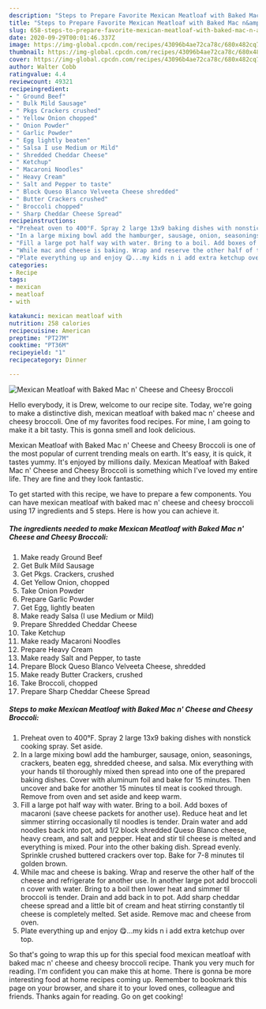 ```yaml
---
description: "Steps to Prepare Favorite Mexican Meatloaf with Baked Mac n&amp;#39; Cheese and Cheesy Broccoli"
title: "Steps to Prepare Favorite Mexican Meatloaf with Baked Mac n&amp;#39; Cheese and Cheesy Broccoli"
slug: 658-steps-to-prepare-favorite-mexican-meatloaf-with-baked-mac-n-and-39-cheese-and-cheesy-broccoli
date: 2020-09-29T00:01:46.337Z
image: https://img-global.cpcdn.com/recipes/43096b4ae72ca78c/680x482cq70/mexican-meatloaf-with-baked-mac-n-cheese-and-cheesy-broccoli-recipe-main-photo.jpg
thumbnail: https://img-global.cpcdn.com/recipes/43096b4ae72ca78c/680x482cq70/mexican-meatloaf-with-baked-mac-n-cheese-and-cheesy-broccoli-recipe-main-photo.jpg
cover: https://img-global.cpcdn.com/recipes/43096b4ae72ca78c/680x482cq70/mexican-meatloaf-with-baked-mac-n-cheese-and-cheesy-broccoli-recipe-main-photo.jpg
author: Walter Cobb
ratingvalue: 4.4
reviewcount: 49321
recipeingredient:
- " Ground Beef"
- " Bulk Mild Sausage"
- " Pkgs Crackers crushed"
- " Yellow Onion chopped"
- " Onion Powder"
- " Garlic Powder"
- " Egg lightly beaten"
- " Salsa I use Medium or Mild"
- " Shredded Cheddar Cheese"
- " Ketchup"
- " Macaroni Noodles"
- " Heavy Cream"
- " Salt and Pepper to taste"
- " Block Queso Blanco Velveeta Cheese shredded"
- " Butter Crackers crushed"
- " Broccoli chopped"
- " Sharp Cheddar Cheese Spread"
recipeinstructions:
- "Preheat oven to 400°F. Spray 2 large 13x9 baking dishes with nonstick cooking spray. Set aside."
- "In a large mixing bowl add the hamburger, sausage, onion, seasonings, crackers, beaten egg, shredded cheese, and salsa. Mix everything with your hands til thoroughly mixed then spread into one of the prepared baking dishes. Cover with aluminum foil and bake for 15 minutes. Then uncover and bake for another 15 minutes til meat is cooked through. Remove from oven and set aside and keep warm."
- "Fill a large pot half way with water. Bring to a boil. Add boxes of macaroni (save cheese packets for another use). Reduce heat and let simmer stirring occasionally til noodles is tender. Drain water and add noodles back into pot, add 1/2 block shredded Queso Blanco cheese, heavy cream, and salt and pepper. Heat and stir til cheese is melted and everything is mixed. Pour into the other baking dish. Spread evenly. Sprinkle crushed buttered crackers over top. Bake for 7-8 minutes til golden brown."
- "While mac and cheese is baking. Wrap and reserve the other half of the cheese and refrigerate for another use. In another large pot add broccoli n cover with water. Bring to a boil then lower heat and simmer til broccoli is tender. Drain and add back in to pot. Add sharp cheddar cheese spread and a little bit of cream and heat stirring constantly til cheese is completely melted. Set aside. Remove mac and cheese from oven."
- "Plate everything up and enjoy 😋...my kids n i add extra ketchup over top."
categories:
- Recipe
tags:
- mexican
- meatloaf
- with

katakunci: mexican meatloaf with 
nutrition: 258 calories
recipecuisine: American
preptime: "PT27M"
cooktime: "PT36M"
recipeyield: "1"
recipecategory: Dinner

---
```



![Mexican Meatloaf with Baked Mac n&#39; Cheese and Cheesy Broccoli](https://img-global.cpcdn.com/recipes/43096b4ae72ca78c/680x482cq70/mexican-meatloaf-with-baked-mac-n-cheese-and-cheesy-broccoli-recipe-main-photo.jpg)

Hello everybody, it is Drew, welcome to our recipe site. Today, we're going to make a distinctive dish, mexican meatloaf with baked mac n&#39; cheese and cheesy broccoli. One of my favorites food recipes. For mine, I am going to make it a bit tasty. This is gonna smell and look delicious.



Mexican Meatloaf with Baked Mac n&#39; Cheese and Cheesy Broccoli is one of the most popular of current trending meals on earth. It's easy, it is quick, it tastes yummy. It's enjoyed by millions daily. Mexican Meatloaf with Baked Mac n&#39; Cheese and Cheesy Broccoli is something which I've loved my entire life. They are fine and they look fantastic.


To get started with this recipe, we have to prepare a few components. You can have mexican meatloaf with baked mac n&#39; cheese and cheesy broccoli using 17 ingredients and 5 steps. Here is how you can achieve it.

<!--inarticleads1-->

##### The ingredients needed to make Mexican Meatloaf with Baked Mac n&#39; Cheese and Cheesy Broccoli:

1. Make ready  Ground Beef
1. Get  Bulk Mild Sausage
1. Get  Pkgs. Crackers, crushed
1. Get  Yellow Onion, chopped
1. Take  Onion Powder
1. Prepare  Garlic Powder
1. Get  Egg, lightly beaten
1. Make ready  Salsa (I use Medium or Mild)
1. Prepare  Shredded Cheddar Cheese
1. Take  Ketchup
1. Make ready  Macaroni Noodles
1. Prepare  Heavy Cream
1. Make ready  Salt and Pepper, to taste
1. Prepare  Block Queso Blanco Velveeta Cheese, shredded
1. Make ready  Butter Crackers, crushed
1. Take  Broccoli, chopped
1. Prepare  Sharp Cheddar Cheese Spread




<!--inarticleads2-->

##### Steps to make Mexican Meatloaf with Baked Mac n&#39; Cheese and Cheesy Broccoli:

1. Preheat oven to 400°F. Spray 2 large 13x9 baking dishes with nonstick cooking spray. Set aside.
1. In a large mixing bowl add the hamburger, sausage, onion, seasonings, crackers, beaten egg, shredded cheese, and salsa. Mix everything with your hands til thoroughly mixed then spread into one of the prepared baking dishes. Cover with aluminum foil and bake for 15 minutes. Then uncover and bake for another 15 minutes til meat is cooked through. Remove from oven and set aside and keep warm.
1. Fill a large pot half way with water. Bring to a boil. Add boxes of macaroni (save cheese packets for another use). Reduce heat and let simmer stirring occasionally til noodles is tender. Drain water and add noodles back into pot, add 1/2 block shredded Queso Blanco cheese, heavy cream, and salt and pepper. Heat and stir til cheese is melted and everything is mixed. Pour into the other baking dish. Spread evenly. Sprinkle crushed buttered crackers over top. Bake for 7-8 minutes til golden brown.
1. While mac and cheese is baking. Wrap and reserve the other half of the cheese and refrigerate for another use. In another large pot add broccoli n cover with water. Bring to a boil then lower heat and simmer til broccoli is tender. Drain and add back in to pot. Add sharp cheddar cheese spread and a little bit of cream and heat stirring constantly til cheese is completely melted. Set aside. Remove mac and cheese from oven.
1. Plate everything up and enjoy 😋...my kids n i add extra ketchup over top.




So that's going to wrap this up for this special food mexican meatloaf with baked mac n&#39; cheese and cheesy broccoli recipe. Thank you very much for reading. I'm confident you can make this at home. There is gonna be more interesting food at home recipes coming up. Remember to bookmark this page on your browser, and share it to your loved ones, colleague and friends. Thanks again for reading. Go on get cooking!
